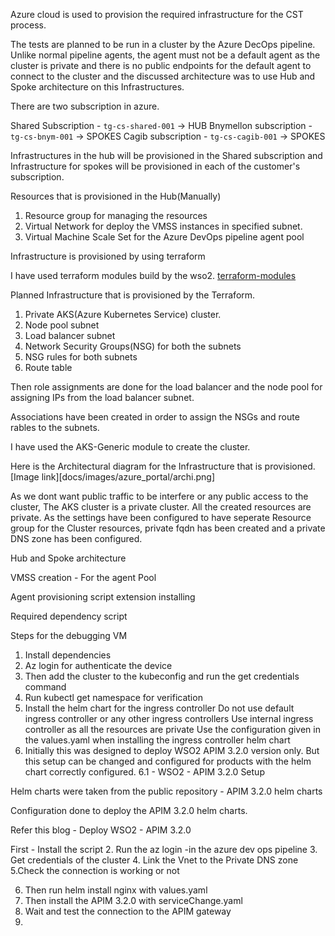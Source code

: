 Azure cloud is used to provision the required infrastructure for the CST process.

The tests are planned to be run in a cluster by the Azure DecOps pipeline. Unlike normal pipeline agents, the agent must not be a default agent as the cluster is private and there is no public endpoints for the default agent to connect to the cluster and the discussed architecture was to use Hub and Spoke architecture on this Infrastructures.

There are two subscription in azure.

Shared Subscription - ```tg-cs-shared-001``` -> HUB
Bnymellon subscription - ```tg-cs-bnym-001``` -> SPOKES
Cagib subscription - ```tg-cs-cagib-001``` -> SPOKES

Infrastructures in the hub will be provisioned in the Shared subscription and Infrastructure for spokes will be provisioned in each of the customer's subscription.

Resources that is provisioned in the Hub(Manually)
1. Resource group for managing the resources
2. Virtual Network for deploy the VMSS instances in specified subnet.
3. Virtual Machine Scale Set for the Azure DevOps pipeline agent pool


Infrastructure is provisioned by using terraform

I have used terraform modules build by the wso2.
[terraform-modules](https://github.com/wso2/azure-terraform-modules/tree/main/modules/azurerm/AKS-Generic)

Planned Infrastructure that is provisioned by the Terraform.
1. Private AKS(Azure Kubernetes Service) cluster.
2. Node pool subnet
3. Load balancer subnet
4. Network Security Groups(NSG) for both the subnets
5. NSG rules for both subnets
6. Route table

Then role assignments are done for the load balancer and the node pool for assigning IPs from the load balancer subnet.

Associations have been created in order to assign the NSGs and route rables to the subnets.

I have used the AKS-Generic module to create the cluster.

Here is the Architectural diagram for the Infrastructure that is provisioned.
[Image link][docs/images/azure_portal/archi.png]

As we dont want public traffic to be interfere or any public access to the cluster, The AKS cluster is a private cluster. 
All the created resources are private. As the settings have been configured to have seperate Resource group for the Cluster resources, private fqdn has been created and a private DNS zone has been configured.



Hub and Spoke architecture

VMSS creation - For the agent Pool

Agent provisioning script extension installing

Required dependency script

Steps for the debugging VM
1. Install dependencies
2. Az login for authenticate the device 
3. Then add the cluster to the kubeconfig and run the get credentials command
4. Run kubectl get namespace for verification
5. Install the helm chart for the ingress controller
Do not use default ingress controller or any other ingress controllers
Use internal ingress controller as all the resources are private
Use the configuration given in the values.yaml when installing the ingress controller helm chart
6. Initially this was designed to deploy WSO2 APIM 3.2.0 version only.
But this setup can be changed and configured for products with the helm chart correctly configured.
6.1 - WSO2 - APIM 3.2.0 Setup

Helm charts were taken from the public repository - APIM 3.2.0 helm charts

Configuration done to deploy the APIM 3.2.0 helm charts.

Refer this blog - Deploy WSO2 - APIM 3.2.0
















First - Install the script
2. Run the az login -in the azure dev ops pipeline
3. Get credentials of the cluster
4. Link the Vnet to the Private DNS zone
5.Check the connection is working or not


6. Then run helm install nginx with values.yaml
7. Then install the APIM 3.2.0 with serviceChange.yaml
8. Wait and test the connection to the APIM gateway
9.


